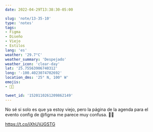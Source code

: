 ```yaml
---
date: 2022-04-29T13:38:30-05:00

slug: 'note/13-35-10'
type: 'notes'
tags:
- Figma
- Diseño
- Viejo
- Estilos
lang: 'es'
weather: '29.7°C'
weather_summary: 'Despejado'
weather_icon: 'clear-day'
lat: '25.75563906740312'
long: '-100.4023074702692'
location_dms: '25° N, 100° W'
emojis:
- 😵‍💫

tweet_id: '1520110261209862149'
---
```

No sé si solo es que ya estoy viejo, pero la página de la agenda para el evento config de @figma me parece muy confusa. 😵‍💫

https://t.co/jXhUVJGSTG